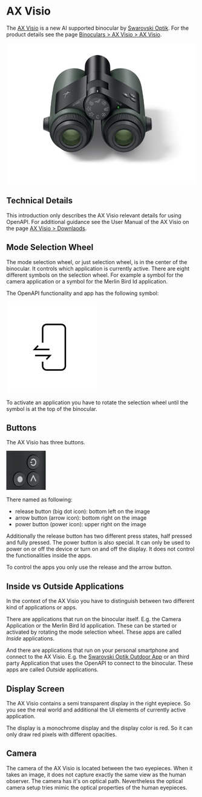 # AX Visio

The [AX Visio](https://www.swarovskioptik.com/us/en/hunting/products/binoculars/ax-visio)
is a new AI supported binocular by
[Swarovski Optik](https://www.swarovskioptik.com/us/en/hunting).
For the product details see the page
[Binoculars > AX Visio > AX Visio](https://www.swarovskioptik.com/us/en/hunting/products/binoculars/ax-visio/ax-visio-binoculars/ax-visio).

![AX Visio](../img/ax-visio.png)

## Technical Details

This introduction only describes the AX Visio relevant details for using
OpenAPI. For additional guidance see the User Manual of the AX Visio on the
page
[AX Visio > Downlaods](https://www.swarovskioptik.com/us/en/hunting/products/binoculars/ax-visio/ax-visio-binoculars/ax-visio#downloads).


## Mode Selection Wheel

The mode selection wheel, or just selection wheel, is in the center of the
binocular. It controls which application is currently active. There are eight
different symbols on the selection wheel. For example a symbol for the camera
application or a symbol for the Merlin Bird Id application.

The OpenAPI functionality and app has the following symbol:

![OpenAPI symbol](../img/openapi.svg)

To activate an application you have to rotate the selection wheel until the
symbol is at the top of the binocular.

## Buttons

The AX Visio has three buttons.

![Buttons of the AX Visio](../img/buttons.png)

There named as following:

* release button (big dot icon): bottom left on the image
* arrow button (arrow icon): bottom right on the image
* power button (power icon): upper right on the image

Additionally the release button has two different press states, half pressed
and fully pressed. The power button is also special. It can only be used to
power on or off the device or turn on and off the display. It does not control
the functionalities inside the apps.

To control the apps you only use the release and the arrow button.


## Inside vs Outside Applications

In the context of the AX Visio you have to distinguish between two different
kind of applications or apps.

There are applications that run on the binocular itself. E.g.  the Camera
Application or the Merlin Bird Id application. These can be started or
activated by rotating the mode selection wheel. These apps are called *Inside*
applications.

And there are applications that run on your personal smartphone and connect to
the AX Visio. E.g. the [Swarovski Optik Outdoor
App](https://play.google.com/store/apps/details?id=com.swarovskioptik.outdoor)
or an third party Application that uses the OpenAPI to connect to the
binocular. These apps are called *Outside* applications.


## Display Screen

The AX Visio contains a semi transparent display in the right eyepiece. So you
see the real world and additional the UI elements of currently active
application.

The display is a monochrome display and the display color is red. So it can
only draw red pixels with different opacities.


## Camera

The camera of the AX Visio is located between the two eyepieces. When it takes
an image, it does not capture exactly the same view as the human observer. The
camera has it's on optical path. Nevertheless the optical camera setup tries
mimic the optical properties of the human eyepieces.
